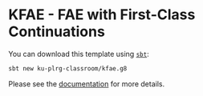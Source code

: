 # KFAE - FAE with First-Class Continuations

You can download this template using [`sbt`](https://www.scala-sbt.org/):
```bash
sbt new ku-plrg-classroom/kfae.g8
```

Please see the [documentation](https://github.com/ku-plrg-classroom/docs/tree/main/cose212/kfae) for more details.
